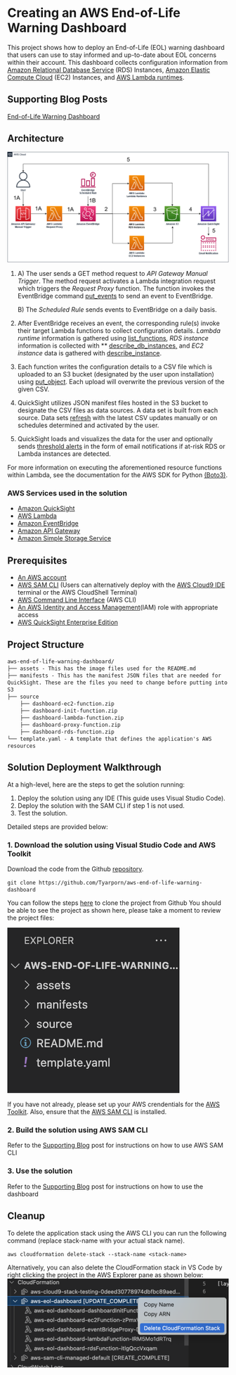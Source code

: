 # Creating an AWS End-of-Life Warning Dashboard

This project shows how to deploy an End-of-Life (EOL) warning dashboard that users can use to stay informed and up-to-date about EOL concerns within their account. This dashboard collects configuration information from [Amazon Relational Database Service](https://aws.amazon.com/rds/) (RDS) Instances, [Amazon Elastic Compute Cloud](https://aws.amazon.com/ec2/) (EC2) Instances, and [AWS Lambda runtimes](https://aws.amazon.com/lambda/). 

## Supporting Blog Posts
[End-of-Life Warning Dashboard](https://quip-amazon.com/JzDSAn5nla0Y/End-of-Life-Warning-Dashboard)

## Architecture
![](assets/EOLDashboardv5.6.png)

1. A) The user sends a GET method request to *API Gateway Manual Trigger*. The method request activates a Lambda integration request which triggers the *Request Proxy* function. The function invokes the EventBridge command [put_events](https://boto3.amazonaws.com/v1/documentation/api/latest/reference/services/events.html#EventBridge.Client.put_events) to send an event to EventBridge.
    
    B) The *Scheduled Rule* sends events to EventBridge on a daily basis.
    
2. After EventBridge receives an event, the corresponding rule(s) invoke their target Lambda functions to collect configuration details. *Lambda runtime* information is gathered using [list_functions](https://boto3.amazonaws.com/v1/documentation/api/latest/reference/services/lambda.html#Lambda.Client.list_functions), *RDS instance* information is collected with ** [describe_db_instances,](https://docs.aws.amazon.com/cli/latest/reference/rds/describe-db-instances.html) and *EC2 instance* data is gathered with [describe_instance](https://boto3.amazonaws.com/v1/documentation/api/latest/reference/services/ec2.html#EC2.Client.describe_instances).
3. Each function writes the configuration details to a CSV file which is uploaded to an S3 bucket (designated by the user upon installation) using [put_object](https://boto3.amazonaws.com/v1/documentation/api/latest/reference/services/s3.html#S3.Client.put_object). Each upload will overwrite the previous version of the given CSV. 
4. QuickSight utilizes JSON manifest files hosted in the S3 bucket to designate the CSV files as data sources. A data set is built from each source. Data sets [refresh](https://docs.aws.amazon.com/quicksight/latest/user/refreshing-imported-data.html) with the latest CSV updates manually or on schedules determined and activated by the user.
5. QuickSight loads and visualizes the data for the user and optionally sends [threshold alerts](https://docs.aws.amazon.com/quicksight/latest/user/threshold-alerts.html) in the form of email notifications if at-risk RDS or Lambda instances are detected.

For more information on executing the aforementioned resource functions within Lambda, see the documentation for the AWS SDK for Python [(Boto3)](https://boto3.amazonaws.com/v1/documentation/api/latest/index.html).




### AWS Services used in the solution
- [Amazon QuickSight](https://aws.amazon.com/quicksight/) 
- [AWS Lambda](https://aws.amazon.com/lambda/)
- [Amazon EventBridge](https://aws.amazon.com/eventbridge/)
- [Amazon API Gateway](https://aws.amazon.com/api-gateway/)
- [Amazon Simple Storage Service](https://aws.amazon.com/s3/) 

## Prerequisites
* [An AWS account](https://signin.aws.amazon.com/signin?redirect_uri=https%3A%2F%2Fportal.aws.amazon.com%2Fbilling%2Fsignup%2Fresume&client_id=signup)
* [AWS SAM CLI](https://docs.aws.amazon.com/serverless-application-model/latest/developerguide/serverless-sam-cli-install.html) (Users can alternatively deploy with the [AWS Cloud9 IDE](https://aws.amazon.com/cloud9/) terminal or the AWS CloudShell Terminal)
* [AWS Command Line Interface](https://aws.amazon.com/cli/) (AWS CLI)
* [An AWS Identity and Access Management](http://aws.amazon.com/iam)(IAM) role with appropriate access
* [AWS QuickSight Enterprise Edition](https://aws.amazon.com/quicksight/pricing/)

## Project Structure
```
aws-end-of-life-warning-dashboard/
├── assets - This has the image files used for the README.md
├── manifests - This has the manifest JSON files that are needed for QuickSight. These are the files you need to change before putting into S3  
├── source
    ├── dashboard-ec2-function.zip
    ├── dashboard-init-function.zip
    ├── dashboard-lambda-function.zip
    ├── dashboard-proxy-function.zip
    ├── dashboard-rds-function.zip
└── template.yaml - A template that defines the application's AWS resources
```

## Solution Deployment Walkthrough
At a high-level, here are the steps to get the solution running:
1. Deploy the solution using any IDE (This guide uses Visual Studio Code).
2. Deploy the solution with the SAM CLI if step 1 is not used.
3. Test the solution.

Detailed steps are provided below:

### 1. Download the solution using Visual Studio Code and AWS Toolkit
Download the code from the Github [repository](https://github.com/Tyarporn/aws-end-of-life-warning-dashboard).
```
git clone https://github.com/Tyarporn/aws-end-of-life-warning-dashboard
```
You can follow the steps [here](https://docs.microsoft.com/en-us/azure/developer/javascript/how-to/with-visual-studio-code/clone-github-repository?tabs=create-repo-command-palette%2Cinitialize-repo-activity-bar%2Ccreate-branch-command-palette%2Ccommit-changes-command-palette%2Cpush-command-palette) to clone the project from Github
You should be able to see the project as shown here, please take a moment to review the project files:
    
![img](assets/filesss.png)
    
If you have not already, please set up your AWS crendentials for the [AWS Toolkit](https://aws.amazon.com/visualstudiocode/). Also, ensure that the [AWS SAM CLI](https://aws.amazon.com/serverless/sam/) is installed.
    
### 2. Build the solution using AWS SAM CLI
Refer to the [Supporting Blog](https://quip-amazon.com/JzDSAn5nla0Y/End-of-Life-Warning-Dashboard) post for instructions on how to use AWS SAM CLI
### 3. Use the solution
Refer to the [Supporting Blog](https://quip-amazon.com/JzDSAn5nla0Y/End-of-Life-Warning-Dashboard) post for instructions on how to use the dashboard
    
## Cleanup
To delete the application stack using the AWS CLI you can run the following command (replace stack-name with your actual stack name).
```
aws cloudformation delete-stack --stack-name <stack-name>
```
Alternatively, you can also delete the CloudFormation stack in VS Code by right clicking the project in the AWS Explorer pane as shown below:
![img](assets/samdeletess.png)
    
